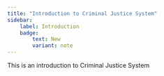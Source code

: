 ```yaml
---
title: "Introduction to Criminal Justice System"
sidebar: 
    label: Introduction
    badge: 
        text: New
        variant: note
---
```


This is an introduction to Criminal Justice System
